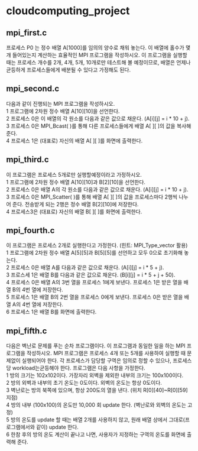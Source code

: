 # cloudcomputing_project

## mpi_first.c
프로세스 P0 는 정수 배열 A[1000]를 임의의 양수로 채워 놓는다. 이 배열에 홀수가 몇 개 들어있는지 계산하는 효율적인 MPI 프로그램을 작성하시오. 이 프로그램을 실행할 때는 프로세스 개수를 2개, 4개, 5개, 10개로만 테스트해 볼 예정이므로, 배열은 언제나 균등하게 프로세스들에게 배분될 수 있다고 가정해도 된다.

## mpi_second.c
다음과 같이 진행되는 MPI 프로그램을 작성하시오.  
1 프로그램에 2차원 정수 배열 A[10][10]을 선언한다.  
2 프로세스 0은 이 배열의 각 원소를 다음과 같은 값으로 채운다. (A[i][j] = i * 10 + j).  
3 프로세스 0은 MPI_Bcast( )를 통해 다른 프로세스들에게 배열 A[ ][ ]의 값을 복사해 준다.  
4 프로세스 1은 (대표로) 자신의 배열 A[ ][ ]를 화면에 출력한다.  

## mpi_third.c
이 프로그램은 프로세스 5개로만 실행할예정이라고 가정하시오.  
1 프로그램에 2차원 정수 배열 A[10][10]과 B[2][10]을 선언한다.  
2 프로세스 0은 배열 A의 각 원소를 다음과 같은 값으로 채운다. (A[i][j] = i * 10 + j).  
3 프로세스 0은 MPI_Scatter( )를 통해 배열 A[ ][ ]의 값을 프로세스마다 2행씩 나누어 준다. 전송받게 되는 2행은 정수 배열 B[2][10]에 저장한다.  
4 프로세스3은 (대표로) 자신의 배열 B[ ][ ]를 화면에 출력한다.  

## mpi_fourth.c
이 프로그램은 프로세스 2개로 실행한다고 가정한다. (힌트: MPI_Type_vector 활용)  
1 프로그램에 2차원 정수 배열 A[5][5]과 B[5][5]를 선언하고 모두 0으로 초기화해 놓는다.  
2 프로세스 0은 배열 A를 다음과 같은 값으로 채운다. (A[i][j] = i * 5 + j).  
3 프로스세 1은 배열 B를 다음과 같은 값으로 채운다. (B[i][j] = i * 5 + j + 50).  
4 프로세스 0은 배열 A의 3번 열을 프로세스 1에게 보낸다. 프로세스 1은 받은 열을 배열 B의 4번 열에 저장한다.  
5 프로세스 1은 배열 B의 2번 열을 프로세스 0에게 보낸다. 프로세스 0은 받은 열을 배열 A의 4번 열에 저장한다.  
6 프로세스 1은 배열 B를 화면에 출력한다.  

## mpi_fifth.c
다음은 벽난로 문제를 푸는 순차 프로그램이다. 이 프로그램과 동일한 일을 하는 MPI 프로그램을 작성하시오. MPI 프로그램은 프로세스 4개 또는 5개를 사용하여 실행할 때 문제없이 실행되어야 한다. 각 프로세스가 담당할 구역은 임의로 정할 수 있으나, 프로세스당 workload는균등해야 한다. 프로그램은 다음 사항을 가정한다.  
1 방의 크기는 102x102이다. 가장자리 외벽을 제외한 내부의 크기는 100x100이다.  
2 방의 외벽과 내부의 초기 온도는 0도이다. 외벽의 온도는 항상 0도이다.  
3 벽난로는 방의 북쪽에 있으며, 항상 200도의 열을 낸다. (위치 R[0][40]~R[0][59] 지점)  
4 방의 내부 (100x100)의 온도만 10,000 회 update 한다. (벽난로와 외벽의 온도는 고정)  
5 방의 온도를 update 할 때는 배열 2개를 사용하지 않고, 원래 배열 상에서 그대로(프로그램에서와 같이) update 한다.  
6 한참 후의 방의 온도 계산이 끝나고 나면, 사용자가 지정하는 구역의 온도를 화면에 출력해 준다.  
